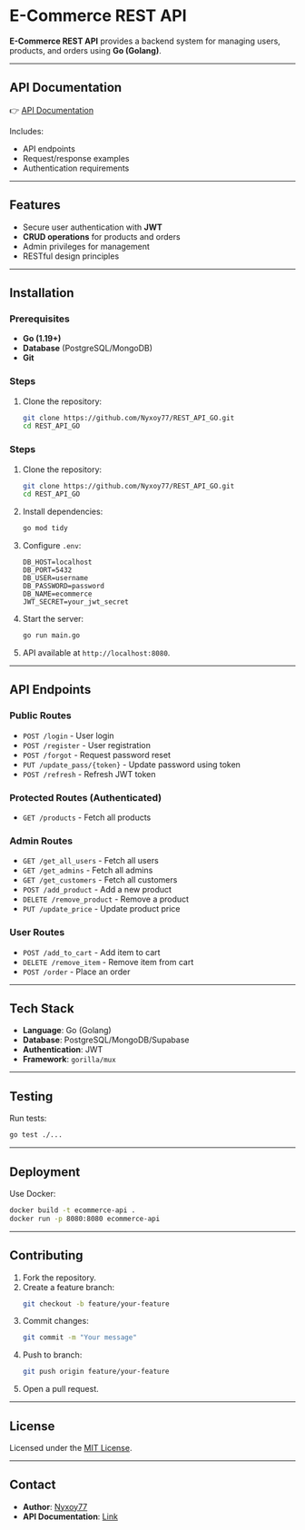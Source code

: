 # E-Commerce REST API

**E-Commerce REST API** provides a backend system for managing users, products, and orders using **Go (Golang)**.

---

## API Documentation

👉 [API Documentation](https://nyxoy77.github.io/REST_API_GO/)

Includes:
- API endpoints
- Request/response examples
- Authentication requirements

---

## Features

- Secure user authentication with **JWT**
- **CRUD operations** for products and orders
- Admin privileges for management
- RESTful design principles

---

## Installation

### Prerequisites

- **Go (1.19+)**
- **Database** (PostgreSQL/MongoDB)
- **Git**

### Steps

1. Clone the repository:
   ```bash
   git clone https://github.com/Nyxoy77/REST_API_GO.git
   cd REST_API_GO
   
### Steps

1. Clone the repository:
   ```bash
   git clone https://github.com/Nyxoy77/REST_API_GO.git
   cd REST_API_GO
   ```

2. Install dependencies:
   ```bash
   go mod tidy
   ```

3. Configure `.env`:
   ```env
   DB_HOST=localhost
   DB_PORT=5432
   DB_USER=username
   DB_PASSWORD=password
   DB_NAME=ecommerce
   JWT_SECRET=your_jwt_secret
   ```

4. Start the server:
   ```bash
   go run main.go
   ```

5. API available at `http://localhost:8080`.

---

## API Endpoints

### Public Routes

- `POST /login` - User login
- `POST /register` - User registration
- `POST /forgot` - Request password reset
- `PUT /update_pass/{token}` - Update password using token
- `POST /refresh` - Refresh JWT token

### Protected Routes (Authenticated)

- `GET /products` - Fetch all products

### Admin Routes

- `GET /get_all_users` - Fetch all users
- `GET /get_admins` - Fetch all admins
- `GET /get_customers` - Fetch all customers
- `POST /add_product` - Add a new product
- `DELETE /remove_product` - Remove a product
- `PUT /update_price` - Update product price

### User Routes

- `POST /add_to_cart` - Add item to cart
- `DELETE /remove_item` - Remove item from cart
- `POST /order` - Place an order

---

## Tech Stack

- **Language**: Go (Golang)
- **Database**: PostgreSQL/MongoDB/Supabase
- **Authentication**: JWT
- **Framework**: `gorilla/mux`

---

## Testing

Run tests:
```bash
go test ./...
```

---

## Deployment

Use Docker:
```bash
docker build -t ecommerce-api .
docker run -p 8080:8080 ecommerce-api
```

---

## Contributing

1. Fork the repository.
2. Create a feature branch:
   ```bash
   git checkout -b feature/your-feature
   ```
3. Commit changes:
   ```bash
   git commit -m "Your message"
   ```
4. Push to branch:
   ```bash
   git push origin feature/your-feature
   ```
5. Open a pull request.

---

## License

Licensed under the [MIT License](LICENSE).

---

## Contact

- **Author**: [Nyxoy77](https://github.com/Nyxoy77)
- **API Documentation**: [Link](https://nyxoy77.github.io/REST_API_GO/)
```
